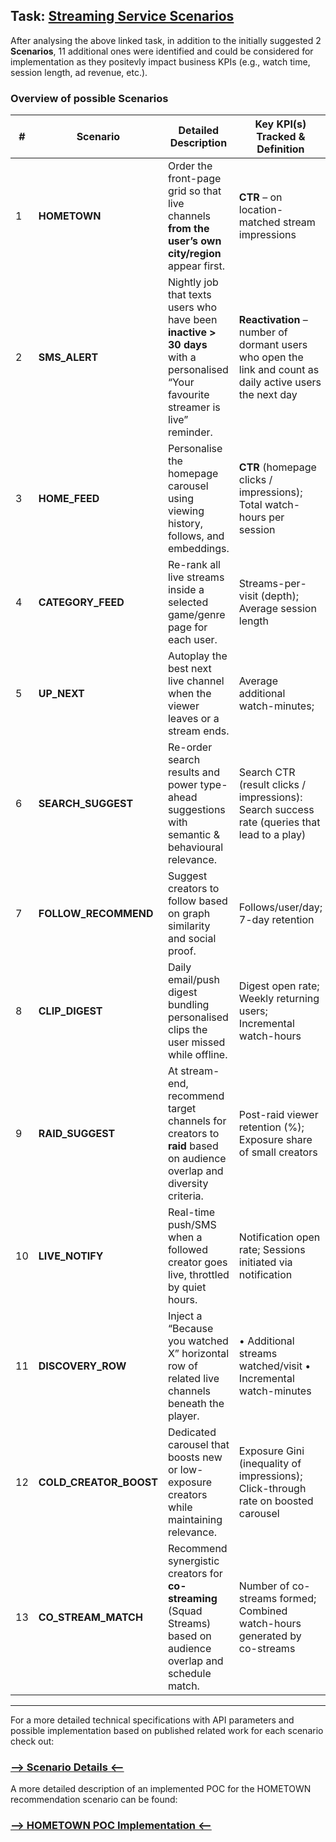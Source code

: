 
## Task: [Streaming Service Scenarios](material/Task.md)

After analysing the above linked task, in addition to the initially suggested 2 **Scenarios**, 11 additional ones were identified and could be considered for implementation as they positevly impact business KPIs (e.g., watch time, session length, ad revenue, etc.).


### Overview of possible Scenarios

| #  | Scenario              | Detailed Description                                                                                                                        | Key KPI(s) Tracked & Definition                                                                                              |
|----|-----------------------|---------------------------------------------------------------------------------------------------------------------------------------------|------------------------------------------------------------------------------------------------------------------------------|
| 1  | **HOMETOWN**          | Order the front-page grid so that live channels **from the user’s own city/region** appear first.                                           | **CTR** – on location-matched stream impressions                                          |
| 2  | **SMS_ALERT**         | Nightly job that texts users who have been **inactive > 30 days** with a personalised “Your favourite streamer is live” reminder.           | **Reactivation** – number of dormant users who open the link and count as daily active users the next day               |
| 3  | **HOME_FEED**         | Personalise the homepage carousel using viewing history, follows, and embeddings.                                                           | **CTR** (homepage clicks / impressions); Total watch-hours per session                                                       |
| 4  | **CATEGORY_FEED**     | Re-rank all live streams inside a selected game/genre page for each user.                                                                   | Streams-per-visit (depth); Average session length                                                                            |
| 5  | **UP_NEXT**           | Autoplay the best next live channel when the viewer leaves or a stream ends.                                                                | Average additional watch-minutes;                                                      |
| 6  | **SEARCH_SUGGEST**    | Re-order search results and power type-ahead suggestions with semantic & behavioural relevance.                                             | Search CTR (result clicks / impressions): Search success rate (queries that lead to a play)                              |
| 7  | **FOLLOW_RECOMMEND**  | Suggest creators to follow based on graph similarity and social proof.                                                                      | Follows/user/day; 7-day retention                                                                                |
| 8  | **CLIP_DIGEST**       | Daily email/push digest bundling personalised clips the user missed while offline.                                                          | Digest open rate; Weekly returning users; Incremental watch-hours                                                      |
| 9  | **RAID_SUGGEST**      | At stream-end, recommend target channels for creators to **raid** based on audience overlap and diversity criteria.                         | Post-raid viewer retention (%); Exposure share of small creators                                                         |
| 10 | **LIVE_NOTIFY**       | Real-time push/SMS when a followed creator goes live, throttled by quiet hours.                                                             | Notification open rate; Sessions initiated via notification                                                              |
| 11 | **DISCOVERY_ROW**     | Inject a “Because you watched X” horizontal row of related live channels beneath the player.                                                | • Additional streams watched/visit  • Incremental watch-minutes                                                              |
| 12 | **COLD_CREATOR_BOOST**| Dedicated carousel that boosts new or low-exposure creators while maintaining relevance.                                                    | Exposure Gini (inequality of impressions); Click-through rate on boosted carousel                                        |
| 13 | **CO_STREAM_MATCH**   | Recommend synergistic creators for **co-streaming** (Squad Streams) based on audience overlap and schedule match.                           | Number of co-streams formed; Combined watch-hours generated by co-streams                                               |





---

For a more detailed technical specifications with API parameters and possible implementation based on published related work for each scenario check out: 
### [--> Scenario Details <--](material/Scenarios.md)

A more detailed description of an implemented POC for the HOMETOWN recommendation scenario can be found:
### [--> HOMETOWN POC Implementation <--](material/POC.md)



